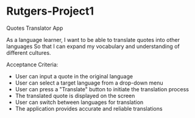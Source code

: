# Rutgers-Project1
Quotes Translator App

As a language learner,
I want to be able to translate quotes into other languages
So that I can expand my vocabulary and understanding of different cultures.

Acceptance Criteria:
- User can input a quote in the original language
- User can select a target language from a drop-down menu
- User can press a "Translate" button to initiate the translation process
- The translated quote is displayed on the screen
- User can switch between languages for translation
- The application provides accurate and reliable translations

